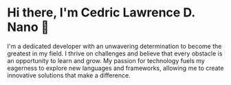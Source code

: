 # Hi there, I'm Cedric Lawrence D. Nano 👋

I'm a dedicated developer with an unwavering determination to become the greatest in my field. I thrive on challenges and believe that every obstacle is an opportunity to learn and grow. My passion for technology fuels my eagerness to explore new languages and frameworks, allowing me to create innovative solutions that make a difference.






